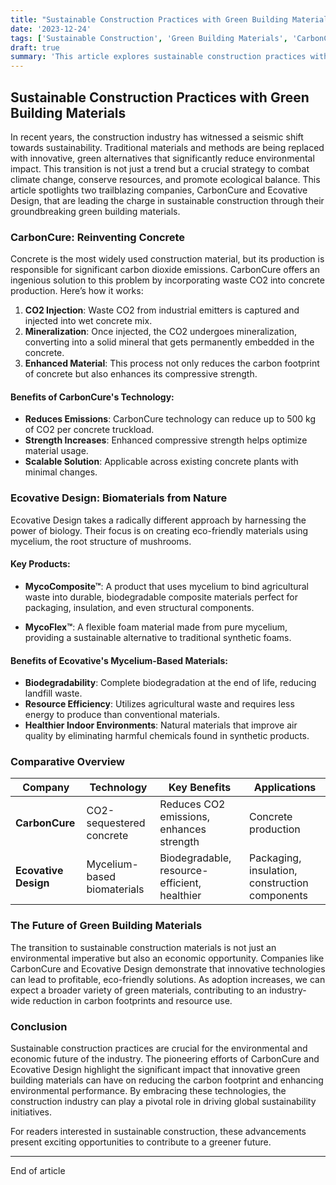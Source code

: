 ```yaml
--- 
title: "Sustainable Construction Practices with Green Building Materials: Driving the Future "
date: '2023-12-24'
tags: ['Sustainable Construction', 'Green Building Materials', 'CarbonCure', 'Ecovative Design', 'Environmental Performance', 'Innovation', 'Green Technology', 'Construction Industry', 'Eco-friendly']
draft: true
summary: 'This article explores sustainable construction practices with a focus on green building materials. Highlighting companies like CarbonCure and Ecovative Design, we delve into how innovative materials are reducing carbon footprints and enhancing environmental performance. '
---
```


## Sustainable Construction Practices with Green Building Materials

In recent years, the construction industry has witnessed a seismic shift towards sustainability. Traditional materials and methods are being replaced with innovative, green alternatives that significantly reduce environmental impact. This transition is not just a trend but a crucial strategy to combat climate change, conserve resources, and promote ecological balance. This article spotlights two trailblazing companies, CarbonCure and Ecovative Design, that are leading the charge in sustainable construction through their groundbreaking green building materials.

### CarbonCure: Reinventing Concrete

Concrete is the most widely used construction material, but its production is responsible for significant carbon dioxide emissions. CarbonCure offers an ingenious solution to this problem by incorporating waste CO2 into concrete production. Here’s how it works:

1. **CO2 Injection**: Waste CO2 from industrial emitters is captured and injected into wet concrete mix.
2. **Mineralization**: Once injected, the CO2 undergoes mineralization, converting into a solid mineral that gets permanently embedded in the concrete.
3. **Enhanced Material**: This process not only reduces the carbon footprint of concrete but also enhances its compressive strength.

#### Benefits of CarbonCure's Technology:

- **Reduces Emissions**: CarbonCure technology can reduce up to 500 kg of CO2 per concrete truckload.
- **Strength Increases**: Enhanced compressive strength helps optimize material usage.
- **Scalable Solution**: Applicable across existing concrete plants with minimal changes.

### Ecovative Design: Biomaterials from Nature

Ecovative Design takes a radically different approach by harnessing the power of biology. Their focus is on creating eco-friendly materials using mycelium, the root structure of mushrooms. 

#### Key Products:

- **MycoComposite™**: A product that uses mycelium to bind agricultural waste into durable, biodegradable composite materials perfect for packaging, insulation, and even structural components.
  
- **MycoFlex™**: A flexible foam material made from pure mycelium, providing a sustainable alternative to traditional synthetic foams.

#### Benefits of Ecovative's Mycelium-Based Materials:

- **Biodegradability**: Complete biodegradation at the end of life, reducing landfill waste.
- **Resource Efficiency**: Utilizes agricultural waste and requires less energy to produce than conventional materials.
- **Healthier Indoor Environments**: Natural materials that improve air quality by eliminating harmful chemicals found in synthetic products.

### Comparative Overview

| Company           | Technology        | Key Benefits                   | Applications             |
|-------------------|-------------------|--------------------------------|--------------------------|
| **CarbonCure**    | CO2-sequestered concrete | Reduces CO2 emissions, enhances strength | Concrete production      |
| **Ecovative Design** | Mycelium-based biomaterials | Biodegradable, resource-efficient, healthier | Packaging, insulation, construction components |

### The Future of Green Building Materials

The transition to sustainable construction materials is not just an environmental imperative but also an economic opportunity. Companies like CarbonCure and Ecovative Design demonstrate that innovative technologies can lead to profitable, eco-friendly solutions. As adoption increases, we can expect a broader variety of green materials, contributing to an industry-wide reduction in carbon footprints and resource use.

### Conclusion

Sustainable construction practices are crucial for the environmental and economic future of the industry. The pioneering efforts of CarbonCure and Ecovative Design highlight the significant impact that innovative green building materials can have on reducing the carbon footprint and enhancing environmental performance. By embracing these technologies, the construction industry can play a pivotal role in driving global sustainability initiatives.

For readers interested in sustainable construction, these advancements present exciting opportunities to contribute to a greener future.

---

End of article